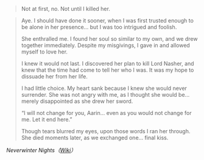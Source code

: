 >Not at first, no. Not until I killed her.

>Aye. I should have done it sooner, when I was first trusted enough to be alone in her presence... but I was too intrigued and foolish.
>
>She enthralled me. I found her soul so similar to my own, and we drew together immediately. Despite my misgivings, I gave in and allowed myself to love her.
>
>I knew it would not last. I discovered her plan to kill Lord Nasher, and knew that the time had come to tell her who I was. It was my hope to dissuade her from her life.
>
>I had little choice. My heart sank because I knew she would never surrender. She was not angry with me, as I thought she would be... merely disappointed as she drew her sword.
>
>“I will not change for you, Aarin... even as you would not change for me. Let it end here.”
>
>Though tears blurred my eyes, upon those words I ran her through. She died moments later, as we exchanged one... final kiss.
>
<cite>Neverwinter Nights（[Wiki](https://nwn.wiki/display/NWN1/Voicelines+and+dialog.tlk)）</cite>
